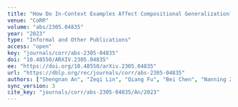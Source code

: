 ```yaml
---
title: "How Do In-Context Examples Affect Compositional Generalization?"
venue: "CoRR"
volume: "abs/2305.04835"
year: "2023"
type: "Informal and Other Publications"
access: "open"
key: "journals/corr/abs-2305-04835"
doi: "10.48550/ARXIV.2305.04835"
ee: "https://doi.org/10.48550/arXiv.2305.04835"
url: "https://dblp.org/rec/journals/corr/abs-2305-04835"
authors: ["Shengnan An", "Zeqi Lin", "Qiang Fu", "Bei Chen", "Nanning Zheng", "Jian-Guang Lou", "Dongmei Zhang"]
sync_version: 3
cite_key: "journals/corr/abs-2305-04835/An/2023"
---
```

